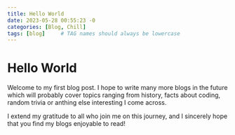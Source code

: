 ```yaml
---
title: Hello World
date: 2023-05-28 00:55:23 -0
categories: [Blog, Chill]
tags: [blog]     # TAG names should always be lowercase
---
```


# Hello World

Welcome to my first blog post. I hope to write many more blogs in the future which will probably cover topics ranging from history, facts about coding, random trivia or anthing else interesting I come across.

I extend my gratitude to all who join me on this journey, and I sincerely hope that you find my blogs enjoyable to read!
